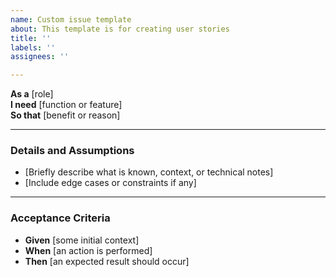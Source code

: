 ```yaml
---
name: Custom issue template
about: This template is for creating user stories
title: ''
labels: ''
assignees: ''

---
```


**As a** [role]  
**I need** [function or feature]  
**So that** [benefit or reason]  

---

### Details and Assumptions  
- [Briefly describe what is known, context, or technical notes]  
- [Include edge cases or constraints if any]  

---

### Acceptance Criteria  

- **Given** [some initial context]  
- **When** [an action is performed]  
- **Then** [an expected result should occur]
